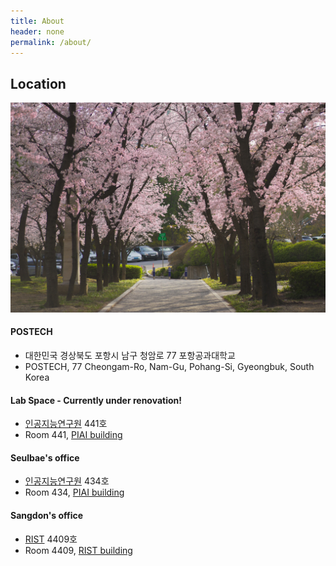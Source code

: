 ```yaml
---
title: About
header: none
permalink: /about/
---
```


## Location

![img](/assets/img/postech-2024.jpg)

#### POSTECH
  * 대한민국 경상북도 포항시 남구 청암로 77 포항공과대학교
  * POSTECH, 77 Cheongam-Ro, Nam-Gu, Pohang-Si, Gyeongbuk, South Korea

#### Lab Space - Currently under renovation!
  * [인공지능연구원](https://naver.me/5cTdNyMx) 441호
  * Room 441, [PIAI building](https://maps.app.goo.gl/nBKS22Tfh6Wg4akL6)

#### Seulbae's office
  * [인공지능연구원](https://naver.me/5cTdNyMx) 434호
  * Room 434, [PIAI building](https://maps.app.goo.gl/nBKS22Tfh6Wg4akL6)

#### Sangdon's office
  * [RIST](https://naver.me/GdJiu2Dc) 4409호
  * Room 4409, [RIST building](https://maps.app.goo.gl/oNxy2d8T9vA5qHEu6)

